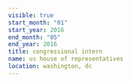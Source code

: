 ```yaml
---
visible: true
start_month: "01"
start_year: 2016
end_month: "05"
end_year: 2016
title: congressional intern
name: us house of representatives
location: washington, dc
---
```

